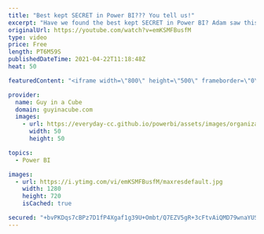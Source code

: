 ```yaml
---
title: "Best kept SECRET in Power BI??? You tell us!"
excerpt: "Have we found the best kept SECRET in Power BI? Adam saw this recently and was BLOWN away! Zooming in can help with presenting in business settings and anywhere else. Here are a few things you can use to make that presentation better with Power BI.  ZoomIt:  https://docs.microsoft.com/sysinternals/downloads/zoomit"
originalUrl: https://youtube.com/watch?v=emKSMFBusfM
type: video
price: Free
length: PT6M59S
publishedDateTime: 2021-04-22T11:18:48Z
heat: 50

featuredContent: "<iframe width=\"800\" height=\"500\" frameborder=\"0\" src=\"https://www.youtube.com/embed/emKSMFBusfM\" allow=\"accelerometer; autoplay; encrypted-media; gyroscope; picture-in-picture\" allowfullscreen></iframe>"

provider:
  name: Guy in a Cube
  domain: guyinacube.com
  images:
    - url: https://everyday-cc.github.io/powerbi/assets/images/organizations/guyinacube.com-50x50.jpg
      width: 50
      height: 50

topics:
  - Power BI

images:
  - url: https://i.ytimg.com/vi/emKSMFBusfM/maxresdefault.jpg
    width: 1280
    height: 720
    isCached: true

secured: "+bvPKDqs7cBPz7D1fP4Xgaf1g39U+Ombt/Q7EZV5gR+3cFtvAiQMD79wnaYUSWqDINtY/K9L2AhO5s5w5l7uX7jFD+B6PzXMGtcXo839RWeOysmCXiE3SufH91SaTIhXjLNNa2GqbgBTVzfvUz8VsMvR2I60J0h/KhBcXGSJ7lrw0jZwCc5gJYb3hU/r4jr2BMMvFJLO5I1motxLa3KgJHZmACXDKOipIJh/5tueQ6GThCNhN5P6yq9tZaDnto+w+wuVomRkx8hwUemR8nPPBy+YdV4rmfZiTbmm2GUuM95gbBrhLrWr5WIHwUK7FrW0huJC8OZXLMPK7vvVAJCvKlfYphfwiiY8oaL0VsokcVW2ublTSSU9C6GAGa6TRqLKhephKY2wqGq+YZz2VM3GeSoACXQIbnP0+ipNWQU+g+Y=;Z5Kw3WAsCZgomy0b8MBCrg=="
---
```


